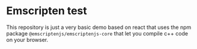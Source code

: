 # Emscripten test
This repository is just a very basic demo based on react that uses the npm package ```@emscriptenjs/emscriptenjs-core``` that let you compile c++ code on your browser.

